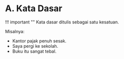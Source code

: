 # A. Kata Dasar

!!! important ""
	Kata dasar ditulis sebagai satu kesatuan.

Misalnya:

- Kantor pajak penuh sesak.
- Saya pergi ke sekolah.
- Buku itu sangat tebal.
